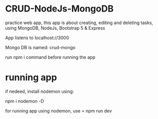 # CRUD-NodeJs-MongoDB
practice web app, this app is about creating, editing and deleting tasks, using MongoDB, NodeJs, Bootstrap 5 &amp; Express  

App listens to localhost://3000

Mongo DB is named: crud-mongo

run npm i command before running the app

# running app 

if nedeed, install nodemon using:

npm i nodemon -D

for running app using nodemon, use = npm run dev

